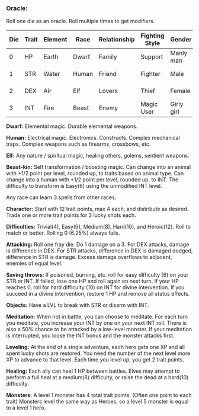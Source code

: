 ### Oracle:
Roll one die as an oracle.  Roll multiple times to get modifiers.

| Die  | Trait     | Element | Race  | Relationship| Fighting Style | Gender     | No / Yes       |
|------|-----------|---------|-------|-------------|----------------|------------|----------------|
| 0    | HP        | Earth   | Dwarf | Family      | Support        | Manly man  | Definitely No  |
| 1    | STR       | Water   | Human | Friend      | Fighter        | Male       | Probably No    |
| 2    | DEX       | Air     | Elf   | Lovers      | Thief          | Female     | Probably Yes   |
| 3    | INT       | Fire    | Beast | Enemy       | Magic User     | Girly girl | Definitely Yes |

**Dwarf:** Elemental magic. Durable elemental weapons.

**Human:** Electrical magic. Electronics. Constructs. Complex mechanical traps. Complex weapons such as firearms, crossbows, etc.

**Elf:** Any nature / spiritual magic, healing others, golems, sentient weapons.

**Beast-kin:** Self transformation / boosting magic. Can change into an animal with +1/2 point per level, rounded up, to traits based on animal type. Can change into a human with +1/2 point per level, rounded up, to INT. The difficulty to transform is Easy(6) using the unmodified INT level.

Any race can learn 3 spells from other races.

**Character:** Start with 12 trait points, max 4 each, and distribute as desired. Trade one or more trait points for 3 lucky shots each.

**Difficulties:** Trivial(4), Easy(6), Medium(8), Hard(10), and Heroic(12). Roll to match or better. Rolling 0 (6.25%) always fails.

**Attacking:** Roll one fray die. Do 1 damage on a 3. For DEX attacks, damage is difference in DEX. For STR attacks, difference in DEX is damaged dodged, difference in STR is damage. Excess damage overflows to adjacent, enemies of equal level.

**Saving throws:** If poisoned, burning, etc. roll for easy difficulty (6) on your STR or INT. If failed, lose one HP and roll again on next turn. If your HP reaches 0, roll for hard difficulty (10) on INT for divine intervention. If you succeed in a divine intervention, restore 1 HP and remove all status effects.

**Objects:** Have a LVL to break with STR or disarm with INT.

**Meditation:** When not in battle, you can choose to meditate. For each turn you meditate, you increase your INT by one on your next INT roll. There is also a 50% chance to be attacked by a low-level monster.  If your meditation is interrupted, you loose the INT bonus and the monster attacks first.

**Leveling:** At the end of a single adventure, each hero gets one XP and all spent lucky shots are restored. You need the number of the next level more XP to advance to that level. Each time you level up, you get 2 trait points.

**Healing:** Each ally can heal 1 HP between battles. Elves may attempt to perform a full heal at a medium(8) difficulty, or raise the dead at a hard(10) difficulty.

**Monsters:** A level 1 monster has 4 total trait points. (Often one point to each trait) Monsters level the same way as Heroes, so a level 5 monster is equal to a level 1 hero.

